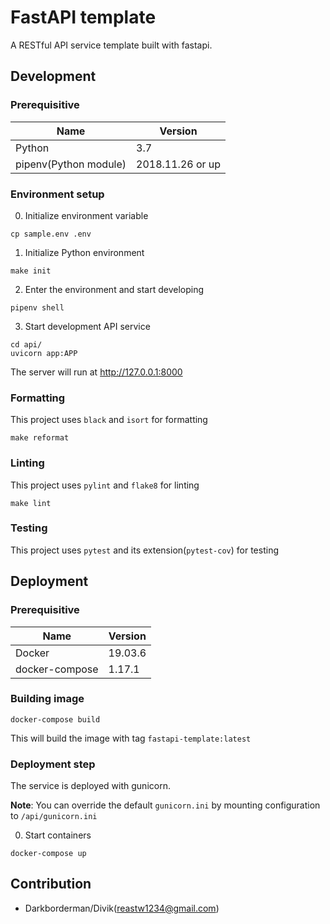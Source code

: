 # FastAPI template
A RESTful API service template built with fastapi.

## Development

### Prerequisitive

| Name | Version |
| --- | --- |
| Python | 3.7 |
| pipenv(Python module) | 2018.11.26 or up |

### Environment setup

0. Initialize environment variable

```
cp sample.env .env
```

1. Initialize Python environment

```
make init
```

2. Enter the environment and start developing

```
pipenv shell
```

3. Start development API service

```
cd api/
uvicorn app:APP
```
The server will run at http://127.0.0.1:8000


### Formatting

This project uses `black` and `isort` for formatting

```
make reformat
```

### Linting

This project uses `pylint` and `flake8` for linting

```
make lint
```

### Testing

This project uses `pytest` and its extension(`pytest-cov`) for testing

## Deployment

### Prerequisitive

| Name | Version |
| --- | --- |
| Docker | 19.03.6 |
| docker-compose | 1.17.1 |

### Building image

```
docker-compose build
```
This will build the image with tag `fastapi-template:latest`

### Deployment step

The service is deployed with gunicorn.

**Note**: 
You can override the default `gunicorn.ini` by mounting configuration to `/api/gunicorn.ini`

0. Start containers
```
docker-compose up
```


## Contribution

* Darkborderman/Divik(reastw1234@gmail.com)
